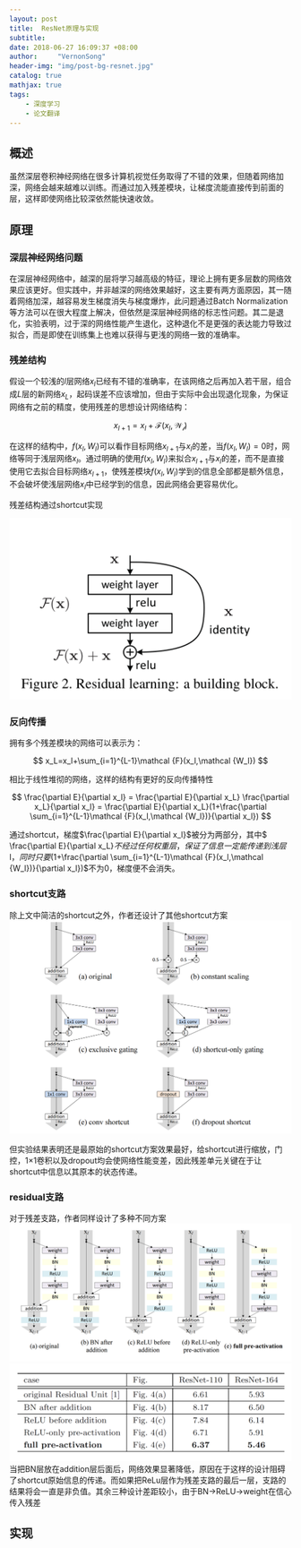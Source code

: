 ```yaml
---
layout: post
title:  ResNet原理与实现
subtitle: 
date: 2018-06-27 16:09:37 +08:00
author:     "VernonSong"
header-img: "img/post-bg-resnet.jpg"
catalog: true
mathjax: true
tags:
    - 深度学习
    - 论文翻译
---
```


## 概述
虽然深层卷积神经网络在很多计算机视觉任务取得了不错的效果，但随着网络加深，网络会越来越难以训练。而通过加入残差模块，让梯度流能直接传到前面的层，这样即使网络比较深依然能快速收敛。

## 原理
### 深层神经网络问题
在深层神经网络中，越深的层将学习越高级的特征，理论上拥有更多层数的网络效果应该更好。但实践中，并非越深的网络效果越好，这主要有两方面原因，其一随着网络加深，越容易发生梯度消失与梯度爆炸，此问题通过Batch Normalization等方法可以在很大程度上解决，但依然是深层神经网络的标志性问题。其二是退化，实验表明，过于深的网络性能产生退化，这种退化不是更强的表达能力导致过拟合，而是即使在训练集上也难以获得与更浅的网络一致的准确率。


### 残差结构
假设一个较浅的$l$层网络$x_l$已经有不错的准确率，在该网络之后再加入若干层，组合成$L$层的新网络$x_L$，起码误差不应该增加，但由于实际中会出现退化现象，为保证网络有之前的精度，使用残差的思想设计网络结构：

$$
x_{l+1}=x_l+\mathcal {F}(x_l,\mathcal {W_l})
$$

在这样的结构中，$f(x_l,W_l)$可以看作目标网络$x_{l+1}$与$x_l$的差，当$f(x_l,W_l)=0$时，网络等同于浅层网络$x_l$。通过明确的使用$f(x_l,W_l)$来拟合$x_{l+1}$与$x_l$的差，而不是直接使用它去拟合目标网络$x_{l+1}$，使残差模块$f(x_l,W_l)$学到的信息全部都是额外信息，不会破坏使浅层网络$x_l$中已经学到的信息，因此网络会更容易优化。

残差结构通过shortcut实现

![img](/img/in-post/post-resnet/post-resnet1.png)

### 反向传播
拥有多个残差模块的网络可以表示为：

$$
x_L=x_l+\sum_{i=1}^{L-1}\mathcal {F}(x_l,\mathcal {W_l})
$$

相比于线性堆彻的网络，这样的结构有更好的反向传播特性

$$
\frac{\partial E}{\partial x_l} = \frac{\partial E}{\partial x_L} \frac{\partial  x_L}{\partial x_l} = \frac{\partial E}{\partial x_L}(1+\frac{\partial \sum_{i=1}^{L-1}\mathcal {F}(x_l,\mathcal {W_l})}{\partial x_l})
$$

通过shortcut，梯度$\frac{\partial E}{\partial x_l}$被分为两部分，其中$ \frac{\partial E}{\partial x_L}$不经过任何权重层，保证了信息一定能传递到浅层$l$，同时只要$(1+\frac{\partial \sum_{i=1}^{L-1}\mathcal {F}(x_l,\mathcal {W_l})}{\partial x_l})$不为0，梯度便不会消失。

### shortcut支路

除上文中简洁的shortcut之外，作者还设计了其他shortcut方案
![img](/img/in-post/post-resnet/post-resnet2.png)

但实验结果表明还是最原始的shortcut方案效果最好，给shortcut进行缩放，门控，1×1卷积以及dropout均会使网络性能变差，因此残差单元关键在于让shortcut中信息以其原本的状态传递。

### residual支路
对于残差支路，作者同样设计了多种不同方案
![img](/img/in-post/post-resnet/post-resnet3.png)
![img](/img/in-post/post-resnet/post-resnet4.png)
当把BN层放在addition层后面后，网络效果显著降低，原因在于这样的设计阻碍了shortcut原始信息的传递。而如果把ReLu层作为残差支路的最后一层，支路的结果将会一直是非负值。其余三种设计差距较小，由于BN->ReLU->weight在信心传入残差
## 实现




